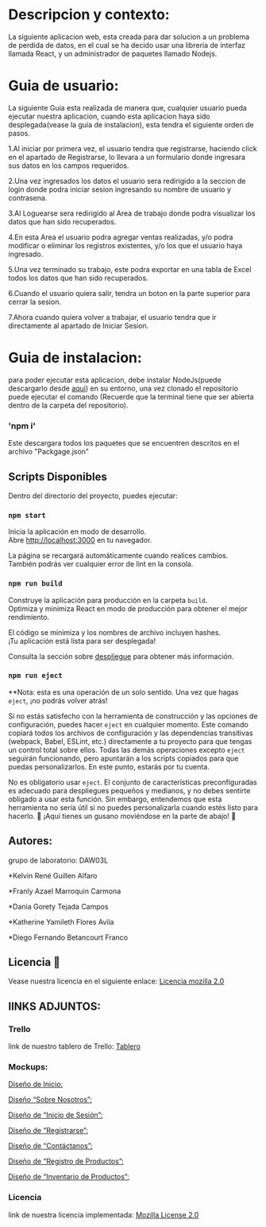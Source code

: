 # Descripcion y contexto:

La siguiente aplicacion web, esta creada para dar solucion a un problema de perdida de datos, en el cual se ha decido usar una libreria de interfaz llamada React, y 
un administrador de paquetes llamado Nodejs.

# Guia de usuario:
La siguiente Guia esta realizada de manera que, cualquier usuario pueda ejecutar nuestra aplicacion, cuando esta aplicacion haya sido desplegada(vease la guia de instalacion), esta tendra el siguiente orden de pasos.

1.Al iniciar por primera vez, el usuario tendra que registrarse, haciendo click en el apartado de Registrarse, lo llevara a un formulario donde ingresara sus datos en los 
campos requeridos.

2.Una vez ingresados los datos el usuario sera redirigido a la seccion de login donde podra iniciar sesion ingresando su nombre de usuario y contrasena.

3.Al Loguearse sera redirigido al Area de trabajo donde podra visualizar los datos que han sido recuperados.

4.En esta Area el usuario podra agregar ventas realizadas, y/o podra modificar o eliminar los registros existentes, y/o los que el usuario haya ingresado.

5.Una vez terminado su trabajo, este podra exportar en una tabla de Excel todos los datos que han sido recuperados.

6.Cuando el usuario quiera salir, tendra un boton en la parte superior para cerrar la sesion.

7.Ahora cuando quiera volver a trabajar, el usuario tendra que ir directamente al apartado de Iniciar Sesion.

# Guia de instalacion:

para poder ejecutar esta aplicacion, debe instalar NodeJs(puede descargarlo desde [aqui](https://nodejs.org/es/download)) en su entorno, una vez clonado el repositorio puede ejecutar el comando 
(Recuerde que la terminal tiene que ser abierta dentro de la carpeta del repositorio).

### 'npm i'

Este descargara todos los paquetes que se encuentren descritos en el archivo "Packgage.json"


## Scripts Disponibles

Dentro del directorio del proyecto, puedes ejecutar:

### `npm start`

Inicia la aplicación en modo de desarrollo.\
Abre [http://localhost:3000](http://localhost:3000) en tu navegador.

La página se recargará automáticamente cuando realices cambios.\
También podrás ver cualquier error de lint en la consola.

### `npm run build`

Construye la aplicación para producción en la carpeta `build`.\
Optimiza y minimiza React en modo de producción para obtener el mejor rendimiento.

El código se minimiza y los nombres de archivo incluyen hashes.\
¡Tu aplicación está lista para ser desplegada!

Consulta la sección sobre [despliegue](https://facebook.github.io/create-react-app/docs/deployment) para obtener más información.

### `npm run eject`

**Nota: esta es una operación de un solo sentido. Una vez que hagas `eject`, ¡no podrás volver atrás!

Si no estás satisfecho con la herramienta de construcción y las opciones de configuración, puedes hacer `eject` en cualquier momento. Este comando copiará todos los archivos de configuración y las dependencias transitivas (webpack, Babel, ESLint, etc.) directamente a tu proyecto para que tengas un control total sobre ellos. Todas las demás operaciones excepto `eject` seguirán funcionando, pero apuntarán a los scripts copiados para que puedas personalizarlos. En este punto, estarás por tu cuenta.

No es obligatorio usar `eject`. El conjunto de características preconfiguradas es adecuado para despliegues pequeños y medianos, y no debes sentirte obligado a usar esta función. Sin embargo, entendemos que esta herramienta no sería útil si no puedes personalizarla cuando estés listo para hacerlo.
🐛 ¡Aquí tienes un gusano moviéndose en la parte de abajo! 🐛

## Autores:

grupo de laboratorio: DAW03L

*Kelvin René Guillen Alfaro                              

*Franly Azael Marroquin Carmona                                              

*Dania Gorety Tejada Campos                                                     

*Katherine Yamileth Flores Avila                                               

*Diego Fernando Betancourt Franco   

## Licencia 📄
Vease nuestra licencia en el siguiente enlace: [Licencia mozilla 2.0](LICENSE.TXT)


## lINKS ADJUNTOS:

### Trello

link de nuestro tablero de Trello: [Tablero](https://trello.com/b/aGvkBY2g/proyecto-daw)

### Mockups: 

[Diseño de Inicio:](https://www.figma.com/file/twM6SWRXnpAvG92JpielCO/Untitled?type=design&node-id=0%3A1&mode=design&t=rrUbNWXNkUXdHt3w-1)
                          
[Diseño “Sobre Nosotros”:](https://www.figma.com/file/ZqTKonZYH0aB4JVkqWwAjs/Untitled?type=design&node-id=0%3A1&mode=design&t=GecvyLs7kL2bdAhF-1)
                         
[Diseño de “Inicio de Sesión”:](https://www.figma.com/file/luGoCVxSgbxW1Plk4jjmgt/Untitled?type=design&node-id=0%3A1&mode=design&t=X32XGRvjyUODCW8S-1)
                         
[Diseño de “Registrarse”:](https://www.figma.com/file/ZIU6WDw3PAzOZOMgh9n0KC/Untitled?type=design&node-id=0%3A1&mode=design&t=DZ1EexflXGJAGGdM-1)
                         
[Diseño de “Contáctanos”:](https://www.figma.com/file/lQBVVl9nuE1LiFGG9sBzyF/Untitled?type=design&node-id=0%3A1&mode=design&t=VxkHfew7G7GmVojb-1)
                          
[Diseño de “Registro de Productos”:](https://www.figma.com/file/NpRnYkTnEzjZkh7z7Yu79e/Untitled?type=design&node-id=0%3A1&mode=design&t=9whEZ5nWCFHqQiPa-1)
                          
[Diseño de “Inventario de Productos”:](https://www.figma.com/file/qlIGkW6R6sYGlSUHGYXqsb/Untitled?type=design&node-id=0%3A1&mode=design&t=5NJ5ZFhnzOkbVris-1)

### Licencia

link de nuestra licencia implementada: [Mozilla License 2.0](https://www.mozilla.org/en-US/MPL/2.0/)
